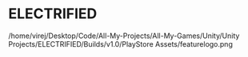 # ELECTRIFIED
/home/virej/Desktop/Code/All-My-Projects/All-My-Games/Unity/Unity Projects/ELECTRIFIED/Builds/v1.0/PlayStore Assets/featurelogo.png
